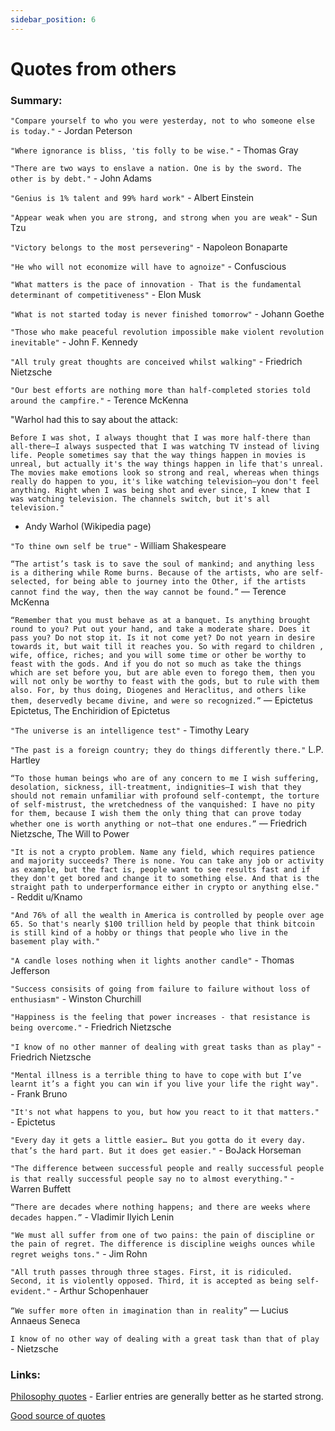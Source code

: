 ```yaml
---
sidebar_position: 6
---
```


# Quotes from others

### Summary:

`"Compare yourself to who you were yesterday, not to who someone else is today."` - Jordan Peterson

`"Where ignorance is bliss, 'tis folly to be wise."` - Thomas Gray

`"There are two ways to enslave a nation.
One is by the sword. The other is by debt."` - John Adams

`"Genius is 1% talent and 99% hard work"` - Albert Einstein

`"Appear weak when you are strong, and strong when you are weak"` - Sun Tzu

`"Victory belongs to the most persevering"` - Napoleon Bonaparte

`"He who will not economize will have to agnoize"` - Confuscious

`"What matters is the pace of innovation - That is the fundamental
determinant of competitiveness"` - Elon Musk

`"What is not started today is never finished tomorrow"` - Johann Goethe

`"Those who make peaceful revolution impossible make violent revolution inevitable"` - John F. Kennedy

`"All truly great thoughts are conceived whilst walking"` - Friedrich Nietzsche

`"Our best efforts are nothing more than half-completed stories told around the campfire."` - Terence McKenna

"Warhol had this to say about the attack:

`Before I was shot, I always thought that I was more half-there than all-there—I always suspected that I was watching TV instead of living life. People sometimes say that the way things happen in movies is unreal, but actually it's the way things happen in life that's unreal. The movies make emotions look so strong and real, whereas when things really do happen to you, it's like watching television—you don't feel anything. Right when I was being shot and ever since, I knew that I was watching television. The channels switch, but it's all television."`
- Andy Warhol (Wikipedia page)

`"To thine own self be true"` - William Shakespeare

`“The artist’s task is to save the soul of mankind; and anything less is a dithering while Rome burns. Because of the artists, who are self-selected, for being able to journey into the Other, if the artists cannot find the way, then the way cannot be found.”` ― Terence McKenna

`“Remember that you must behave as at a banquet. Is anything brought round to you? Put out your hand, and take a moderate share. Does it pass you? Do not stop it. Is it not come yet? Do not yearn in desire towards it, but wait till it reaches you. So with regard to children , wife, office, riches; and you will some time or other be worthy to feast with the gods. And if you do not so much as take the things which are set before you, but are able even to forego them, then you will not only be worthy to feast with the gods, but to rule with them also. For, by thus doing, Diogenes and Heraclitus, and others like them, deservedly became divine, and were so recognized.”`
― Epictetus Epictetus, The Enchiridion of Epictetus

`"The universe is an intelligence test"` - Timothy Leary

`"The past is a foreign country; they do things differently there."`
L.P. Hartley

`“To those human beings who are of any concern to me I wish suffering, desolation, sickness, ill-treatment, indignities—I wish that they should not remain unfamiliar with profound self-contempt, the torture of self-mistrust, the wretchedness of the vanquished: I have no pity for them, because I wish them the only thing that can prove today whether one is worth anything or not—that one endures.”` ― Friedrich Nietzsche, The Will to Power

`"It is not a crypto problem. Name any field, which requires patience and majority succeeds? There is none. You can take any job or activity as example, but the fact is, people want to see results fast and if they don't get bored and change it to something else. And that is the straight path to underperformance either in crypto or anything else."` - Reddit u/Knamo

`"And 76% of all the wealth in America is controlled by people over age 65. So that's nearly $100 trillion held by people that think bitcoin is still kind of a hobby or things that people who live in the basement play with."`

`"A candle loses nothing when it lights another candle"` - Thomas Jefferson

`"Success consisits of going from failure to failure without loss of enthusiasm"` - Winston Churchill

`"Happiness is the feeling that power increases - that resistance is being overcome."` - Friedrich Nietzsche

`"I know of no other manner of dealing with great tasks than as play"` - Friedrich Nietzsche

`"Mental illness is a terrible thing to have to cope with but I’ve learnt it’s a fight you can win if you live your life the right way".` - Frank Bruno

`"It's not what happens to you, but how you react to it that matters."` - Epictetus

`"Every day it gets a little easier… But you gotta do it every day. that’s the hard part. But it does get easier."` - BoJack Horseman

`"The difference between successful people and really successful people is that really successful people say no to almost everything."` - Warren Buffett

`“There are decades where nothing happens; and there are weeks where decades happen.”` - Vladimir Ilyich Lenin

`"We must all suffer from one of two pains: the pain of discipline or the pain of regret. The difference is discipline weighs ounces while regret weighs tons."` - Jim Rohn

`"All truth passes through three stages. First, it is ridiculed. Second, it is violently opposed. Third, it is accepted as being self-evident."` - Arthur Schopenhauer

`“We suffer more often in imagination than in reality”` ― Lucius Annaeus Seneca

`I know of no other way of dealing with a great task than that of play` - Nietzsche



### Links:

[Philosophy quotes](https://philosiblog.com/) - Earlier entries are generally better as he started strong.

[Good source of quotes](https://www.goodreads.com/quotes)






